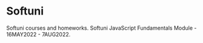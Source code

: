 # Softuni
Softuni courses and homeworks.
Softuni JavaScript Fundamentals Module - 16MAY2022 - 7AUG2022.
